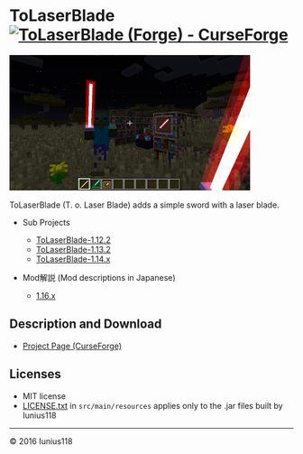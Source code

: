 # ToLaserBlade [![ToLaserBlade (Forge) - CurseForge](http://cf.way2muchnoise.eu/title/294861.svg)](https://www.curseforge.com/minecraft/mc-mods/tolaserblade)

[<img src="docs/img/tolaserblade_1.png" title="The Laser Blade" width="427" height="240">](docs/img/tolaserblade_1.png)

ToLaserBlade (T. o. Laser Blade) adds a simple sword with a laser blade.

- Sub Projects
  - [ToLaserBlade-1.12.2](https://github.com/Iunius118/ToLaserBlade-1.12.2)
  - [ToLaserBlade-1.13.2](https://github.com/Iunius118/ToLaserBlade-1.13.2)
  - [ToLaserBlade-1.14.x](https://github.com/Iunius118/ToLaserBlade-1.14.x)

- Mod解説 (Mod descriptions in Japanese)

  - [1.16.x](docs/manual_ja.md)

## Description and Download

- [Project Page (CurseForge)](https://minecraft.curseforge.com/projects/tolaserblade)

## Licenses

- MIT license
- [LICENSE.txt](./src/main/resources/LICENSE.txt) in `src/main/resources` applies only to the .jar files built by Iunius118

---
&copy; 2016 Iunius118
